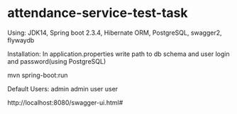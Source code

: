 # attendance-service-test-task
Using:
JDK14, Spring boot 2.3.4, Hibernate ORM, PostgreSQL, swagger2, flywaydb

Installation:
In application.properties write path to db schema and user login and password(using PostgreSQL)

mvn spring-boot:run

Default Users:
admin admin
user user

http://localhost:8080/swagger-ui.html#